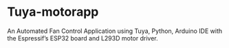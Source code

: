 # Tuya-motorapp
An Automated Fan Control Application using Tuya, Python, Arduino IDE with the Espressif’s ESP32 board and L293D motor driver.
